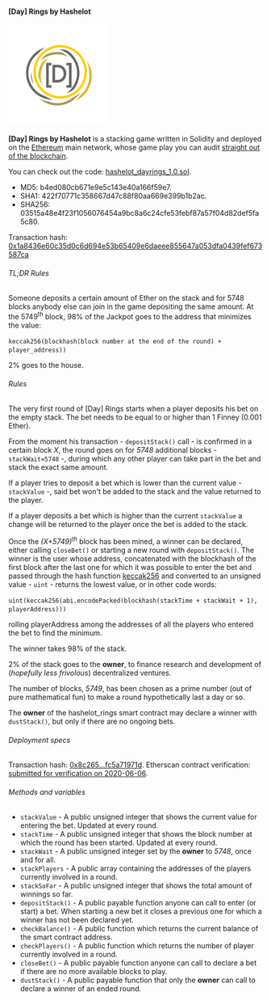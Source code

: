 #### [Day] Rings by Hashelot

![If you like it, then you shoulda put a ring on it.](images/hashelot_dayrings_nbg.png)

**[Day] Rings by Hashelot** is a stacking game written in Solidity and deployed on the [Ethereum](https://ethereum.org/) main network, whose game play you can audit <a href="https://etherscan.io/address/0x6CbfF439F27d1e3431d912B6a0817d7a95596877" target="\_blank">straight out of the blockchain</a>.

You can check out the code: [hashelot\_dayrings\_1.0.sol](solidity/hashelot_dayrings_1.0.sol).

- MD5: b4ed080cb671e9e5c143e40a166f59e7.
- SHA1: 422f70771c358667d47c88f80aa669e399b1b2ac.
- SHA256: 03515a48e4f23f1056076454a9bc8a6c24cfe53febf87a57f04d82def5fa5c80.

Transaction hash: [0x1a8436e60c35d0c6d694e53b65409e6daeee855647a053dfa0439fef673587ca](https://etherscan.io/tx/0x1a8436e60c35d0c6d694e53b65409e6daeee855647a053dfa0439fef673587ca)

###### TL;DR Rules
Someone deposits a certain amount of Ether on the stack and for 5748 blocks anybody else can join in the game depositing the same amount. At the 5749<sup>th</sup> block, 98&percnt; of the Jackpot goes to the address that minimizes the value:

```keccak256(blockhash(block number at the end of the round) + player_address))```

2&percnt; goes to the house.

###### Rules
The very first round of [Day] Rings starts when a player deposits his bet on the empty stack. The bet needs to be equal to or higher than 1 Finney (0.001 Ether).

From the moment his transaction - ```depositStack()``` call - is confirmed in a certain block *X*, the round goes on for *5748* additional blocks - ```stackWait=5748``` -, during which any other player can take part in the bet and stack the exact same amount.

If a player tries to deposit a bet which is lower than the current value - ```stackValue``` -, said bet won't be added to the stack and the value returned to the player.

If a player deposits a bet which is higher than the current ```stackValue``` a change will be returned to the player once the bet is added to the stack.

Once the *(X+5749)<sup>th</sup>* block has been mined, a winner can be declared, either calling ```closeBet()``` or starting a new round with ```depositStack()```. The winner is the user whose address, concatenated with the blockhash of the first block after the last one for which it was possible to enter the bet and passed through the hash function <a href="https://en.wikipedia.org/wiki/SHA-3" target="\_blank">keccak256</a> and converted to an unsigned value - ```uint``` - returns the lowest value, or in other code words:

```uint(keccak256(abi.encodePacked(blockhash(stackTime + stackWait + 1), playerAddress)))```

rolling playerAddress among the addresses of all the players who entered the bet to find the minimum.

The winner takes 98&percnt; of the stack.

2&percnt; of the stack goes to the **owner**, to finance research and development of (*hopefully less frivolous*) decentralized ventures.

The number of blocks, *5749*, has been chosen as a prime number (out of pure mathematical fun) to make a round hypothetically last a day or so.

The **owner** of the hashelot_rings smart contract may declare a winner with ```dustStack()```, but only if there are no ongoing bets.

###### Deployment specs
Transaction hash: [0x8c265...fc5a71971d](https://etherscan.io/tx/0x8c2659ee2c48ca7e80249d290d1da81ea21a281a596375f7fbc941fc5a71971d).
Etherscan contract verification: <a href="https://etherscan.io/address/0x6CbfF439F27d1e3431d912B6a0817d7a95596877#code" target="\_blank">submitted for verification on 2020-06-06</a>.

###### Methods and variables

- ```stackValue``` - A public unsigned integer that shows the current value for entering the bet. Updated at every round.
- ```stackTime``` - A public unsigned integer that shows the block number at which the round has been started. Updated at every round.
- ```stackWait``` - A public unsigned integer set by the **owner** to *5748*, once and for all.
- ```stackPlayers``` - A public array containing the addresses of the players currently involved in a round.
- ```stackSoFar``` - A public unsigned integer that shows the total amount of winnings so far.
- ```depositStack()``` - A public payable function anyone can call to enter (or start) a bet. When starting a new bet it closes a previous one for which a winner has not been declared yet.
- ```checkBalance()``` - A public function which returns the current balance of the smart contract address.
- ```checkPlayers()``` - A public function which returns the number of player currently involved in a round.
- ```closeBet()``` - A public payable function anyone can call to declare a bet if there are no more available blocks to play.
- ```dustStack()``` - A public payable function that only the **owner** can call to declare a winner of an ended round.
